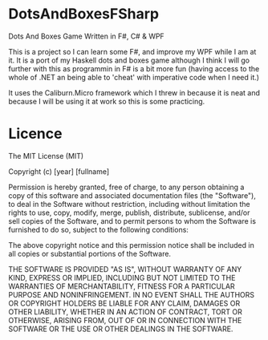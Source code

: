 # DotsAndBoxesFSharp
Dots And Boxes Game Written in F#, C# &amp; WPF

This is a project so I can learn some F#, and improve my WPF while I am at it. It is a port of my  Haskell dots
and boxes game although I think I will go further with this as programmin in F# is a bit more fun (having access
to the whole of .NET an being able to 'cheat' with imperative code when I need it.)

It uses the Caliburn.Micro framework which I threw in because it is neat and because I will be using it at work
so this is some practicing.

# Licence

The MIT License (MIT)

Copyright (c) [year] [fullname]

Permission is hereby granted, free of charge, to any person obtaining a copy
of this software and associated documentation files (the "Software"), to deal
in the Software without restriction, including without limitation the rights
to use, copy, modify, merge, publish, distribute, sublicense, and/or sell
copies of the Software, and to permit persons to whom the Software is
furnished to do so, subject to the following conditions:

The above copyright notice and this permission notice shall be included in all
copies or substantial portions of the Software.

THE SOFTWARE IS PROVIDED "AS IS", WITHOUT WARRANTY OF ANY KIND, EXPRESS OR
IMPLIED, INCLUDING BUT NOT LIMITED TO THE WARRANTIES OF MERCHANTABILITY,
FITNESS FOR A PARTICULAR PURPOSE AND NONINFRINGEMENT. IN NO EVENT SHALL THE
AUTHORS OR COPYRIGHT HOLDERS BE LIABLE FOR ANY CLAIM, DAMAGES OR OTHER
LIABILITY, WHETHER IN AN ACTION OF CONTRACT, TORT OR OTHERWISE, ARISING FROM,
OUT OF OR IN CONNECTION WITH THE SOFTWARE OR THE USE OR OTHER DEALINGS IN THE
SOFTWARE.
